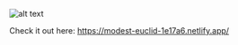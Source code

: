 ![alt text](https://github.com/nasral00/breaking-bad-characters/blob/main/main%20screen.png?raw=true)


Check it out here: https://modest-euclid-1e17a6.netlify.app/
